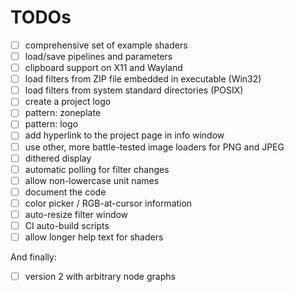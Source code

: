 # TODOs

- [ ] comprehensive set of example shaders
- [ ] load/save pipelines and parameters
- [ ] clipboard support on X11 and Wayland
- [ ] load filters from ZIP file embedded in executable (Win32)
- [ ] load filters from system standard directories (POSIX)
- [ ] create a project logo
- [ ] pattern: zoneplate
- [ ] pattern: logo
- [ ] add hyperlink to the project page in info window
- [ ] use other, more battle-tested image loaders for PNG and JPEG
- [ ] dithered display
- [ ] automatic polling for filter changes
- [ ] allow non-lowercase unit names
- [ ] document the code
- [ ] color picker / RGB-at-cursor information
- [ ] auto-resize filter window
- [ ] CI auto-build scripts
- [ ] allow longer help text for shaders

And finally:
- [ ] version 2 with arbitrary node graphs
